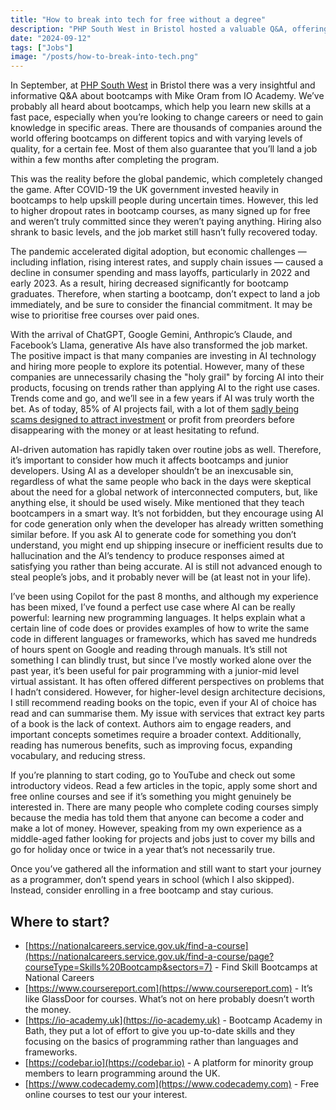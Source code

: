 ```yaml
---
title: "How to break into tech for free without a degree"
description: "PHP South West in Bristol hosted a valuable Q&A, offering insights into the changing dynamics of bootcamps in today’s job market. There is still value in learning coding today, despite the dominance of AI."
date: "2024-09-12"
tags: ["Jobs"]
image: "/posts/how-to-break-into-tech.png"
---
```

In September, at [PHP South West](https://www.meetup.com/php-sw/) in Bristol there was a very insightful and informative Q&A about bootcamps with Mike Oram from IO Academy. We’ve probably all heard about bootcamps, which help you learn new skills at a fast pace, especially when you’re looking to change careers or need to gain knowledge in specific areas. There are thousands of companies around the world offering bootcamps on different topics and with varying levels of quality, for a certain fee. Most of them also guarantee that you’ll land a job within a few months after completing the program.

This was the reality before the global pandemic, which completely changed the game. After COVID-19 the UK government invested heavily in bootcamps to help upskill people during uncertain times. However, this led to higher dropout rates in bootcamp courses, as many signed up for free and weren’t truly committed since they weren’t paying anything. Hiring also shrank to basic levels, and the job market still hasn’t fully recovered today.

The pandemic accelerated digital adoption, but economic challenges — including inflation, rising interest rates, and supply chain issues — caused a decline in consumer spending and mass layoffs, particularly in 2022 and early 2023. As a result, hiring decreased significantly for bootcamp graduates. Therefore, when starting a bootcamp, don’t expect to land a job immediately, and be sure to consider the financial commitment. It may be wise to prioritise free courses over paid ones.

With the arrival of ChatGPT, Google Gemini, Anthropic’s Claude, and Facebook’s Llama, generative AIs have also transformed the job market. The positive impact is that many companies are investing in AI technology and hiring more people to explore its potential. However, many of these companies are unnecessarily chasing the "holy grail" by forcing AI into their products, focusing on trends rather than applying AI to the right use cases. Trends come and go, and we’ll see in a few years if AI was truly worth the bet. As of today, 85% of AI projects fail, with a lot of them [sadly being scams designed to attract investment](https://www.youtube.com/watch?v=d7DtiMzMBdU) or profit from preorders before disappearing with the money or at least hesitating to refund.

AI-driven automation has rapidly taken over routine jobs as well. Therefore, it’s important to consider how much it affects bootcamps and junior developers. Using AI as a developer shouldn’t be an inexcusable sin, regardless of what the same people who back in the days were skeptical about the need for a global network of interconnected computers, but, like anything else, it should be used wisely. Mike mentioned that they teach bootcampers in a smart way. It’s not forbidden, but they encourage using AI for code generation only when the developer has already written something similar before. If you ask AI to generate code for something you don’t understand, you might end up shipping insecure or inefficient results due to hallucination and the AI’s tendency to produce responses aimed at satisfying you rather than being accurate. AI is still not advanced enough to steal people’s jobs, and it probably never will be (at least not in your life).

I’ve been using Copilot for the past 8 months, and although my experience has been mixed, I’ve found a perfect use case where AI can be really powerful: learning new programming languages. It helps explain what a certain line of code does or provides examples of how to write the same code in different languages or frameworks, which has saved me hundreds of hours spent on Google and reading through manuals. It’s still not something I can blindly trust, but since I’ve mostly worked alone over the past year, it’s been useful for pair programming with a junior-mid level virtual assistant. It has often offered different perspectives on problems that I hadn’t considered. However, for higher-level design architecture decisions, I still recommend reading books on the topic, even if your AI of choice has read and can summarise them. My issue with services that extract key parts of a book is the lack of context. Authors aim to engage readers, and important concepts sometimes require a broader context. Additionally, reading has numerous benefits, such as improving focus, expanding vocabulary, and reducing stress.

If you’re planning to start coding, go to YouTube and check out some introductory videos. Read a few articles in the topic, apply some short and free online courses and see if it’s something you might genuinely be interested in. There are many people who complete coding courses simply because the media has told them that anyone can become a coder and make a lot of money. However, speaking from my own experience as a middle-aged father looking for projects and jobs just to cover my bills and go for holiday once or twice in a year that’s not necessarily true.

Once you’ve gathered all the information and still want to start your journey as a programmer, don’t spend years in school (which I also skipped). Instead, consider enrolling in a free bootcamp and stay curious.

## Where to start?

- [https://nationalcareers.service.gov.uk/find-a-course](https://nationalcareers.service.gov.uk/find-a-course/page?courseType=Skills%20Bootcamp&sectors=7) - Find Skill Bootcamps at National Careers
- [https://www.coursereport.com](https://www.coursereport.com) - It’s like GlassDoor for courses. What’s not on here probably doesn’t worth the money.
- [https://io-academy.uk](https://io-academy.uk) - Bootcamp Academy in Bath, they put a lot of effort to give you up-to-date skills and they focusing on the basics of programming rather than languages and frameworks.
- [https://codebar.io](https://codebar.io) - A platform for minority group members to learn programming around the UK.
- [https://www.codecademy.com](https://www.codecademy.com) - Free online courses to test our your interest.

<script async data-uid="d274611a7b" src="https://crafty-innovator-8961.ck.page/d274611a7b/index.js"></script>